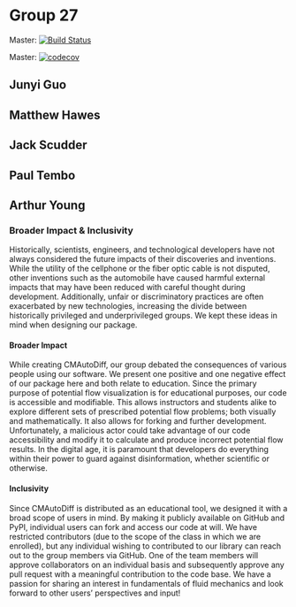 # Group 27
Master: [![Build Status](https://travis-ci.com/Cache-Money404/cs107-FinalProject.svg?branch=master)](https://travis-ci.com/Cache-Money404/cs107-FinalProject)

Master: [![codecov](https://codecov.io/gh/Cache-Money404/cs107-FinalProject/branch/master/graph/badge.svg?token=LEN1NJTXJ6)](https://codecov.io/gh/Cache-Money404/cs107-FinalProject)


## Junyi Guo
## Matthew Hawes
## Jack Scudder
## Paul Tembo
## Arthur Young

### Broader Impact & Inclusivity

Historically, scientists, engineers, and technological developers have not always considered the future impacts of their discoveries and inventions.  While the utility of the cellphone or the fiber optic cable is not disputed, other inventions such as the automobile have caused harmful external impacts that may have been reduced with careful thought during development.  Additionally, unfair or discriminatory practices are often exacerbated by new technologies, increasing the divide between historically privileged and underprivileged groups.  We kept these ideas in mind when designing our package.

#### Broader Impact

While creating CMAutoDiff, our group debated the consequences of various people using our software.  We present one positive and one negative effect of our package here and both relate to education.  Since the primary purpose of potential flow visualization is for educational purposes, our code is accessible and modifiable.  This allows instructors and students alike to explore different sets of prescribed potential flow problems; both visually and mathematically.  It also allows for forking and further development.  Unfortunately, a malicious actor could take advantage of our code accessibility and modify it to calculate and produce incorrect potential flow results.  In the digital age, it is paramount that developers do everything within their power to guard against disinformation, whether scientific or otherwise.

#### Inclusivity

Since CMAutoDiff is distributed as an educational tool, we designed it with a broad scope of users in mind.  By making it publicly available on GitHub and PyPI, individual users can fork and access our code at will.  We have restricted contributors (due to the scope of the class in which we are enrolled), but any individual wishing to contributed to our library can reach out to the group members via GitHub.  One of the team members will approve collaborators on an individual basis and subsequently approve any pull request with a meaningful contribution to the code base. We have a passion for sharing an interest in fundamentals of fluid mechanics and look forward to other users’ perspectives and input!
